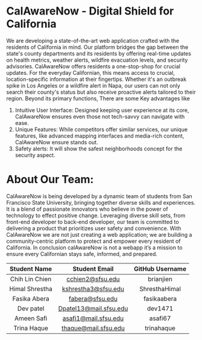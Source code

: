 # CalAwareNow - Digital Shield for California
We are developing a state-of-the-art web application crafted with the residents of California in
mind. Our platform bridges the gap between the state's county departments and its residents by
offering real-time updates on health metrics, weather alerts, wildfire evacuation levels, and
security advisories. CalAwareNow offers residents a one-stop-shop for crucial updates. For the
everyday Californian, this means access to crucial, location-specific information at their
fingertips. Whether it's an outbreak spike in Los Angeles or a wildfire alert in Napa, our users
can not only search their county's status but also receive proactive alerts tailored to their region.
Beyond its primary functions, There are some Key advantages like
1. Intuitive User Interface: Designed keeping user experience at its core, CalAwareNow
ensures even those not tech-savvy can navigate with ease.
2. Unique Features: While competitors offer similar services, our unique features, like
advanced mapping interfaces and media-rich content, CalAwareNow ensure stands out.
3. Safety alerts: It will show the safest neighborhoods concept for the security
aspect.
# About Our Team:
CalAwareNow is being developed by a dynamic team of students from San Francisco State
University, bringing together diverse skills and experiences. It is a blend of passionate
innovators who believe in the power of technology to effect positive change. Leveraging diverse
skill sets, from front-end developer to back-end developer, our team is committed to delivering a
product that prioritizes user safety and convenience. With CalAwareNow we are not just
creating a web application; we are building a community-centric platform to protect and
empower every resident of California. In conclusion calAwareNow is not a webapp it’s a mission
to ensure every Californian stays safe, informed, and prepared.


| Student Name |   Student Email   | GitHub Username |
|    :---:     |         :---:     |     :---:       |
|Chih Lin Chien|  cchien2@sfsu.edu |    brianjien    |
|Himal Shrestha|kshrestha3@sfsu.edu|  ShresthaHimal  |
|Fasika Abera  | fabera@sfsu.edu   |  fasikaabera    |
| Dev patel    | Dpatel13@mail.sfsu.edu | dev1471    |
| Ameen Safi   |asafi1@mail.sfsu.edu| asafi67        |
| Trina Haque  |thaque@mail.sfsu.edu|trinahaque      |

